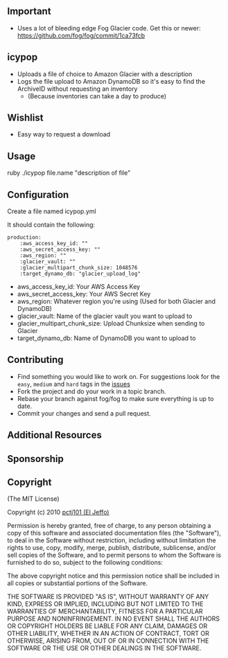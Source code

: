 ## Important

* Uses a lot of bleeding edge Fog Glacier code.  Get this or newer: https://github.com/fog/fog/commit/1ca73fcb

## icypop

* Uploads a file of choice to Amazon Glacier with a description
* Logs the file upload to Amazon DynamoDB so it's easy to find the ArchiveID without requesting an inventory
    * (Because inventories can take a day to produce)


## Wishlist

* Easy way to request a download

## Usage

ruby ./icypop file.name "description of file"


## Configuration

Create a file named icypop.yml

It should contain the following:

    production:
        :aws_access_key_id: ""
        :aws_secret_access_key: ""  
        :aws_region: ""
        :glacier_vault: ""
        :glacier_multipart_chunk_size: 1048576
        :target_dynamo_db: "glacier_upload_log"


* aws_access_key_id: Your AWS Access Key
* aws_secret_access_key: Your AWS Secret Key
* aws_region: Whatever region you're using (Used for both Glacier and DynamoDB)
* glacier_vault: Name of the glacier vault you want to upload to
* glacier_multipart_chunk_size: Upload Chunksize when sending to Glacier
* target_dynamo_db: Name of DynamoDB you want to upload to



## Contributing

* Find something you would like to work on. For suggestions look for the `easy`, `medium` and `hard` tags in the [issues](https://github.com/pctj101/icypop/issues)
* Fork the project and do your work in a topic branch.
* Rebase your branch against fog/fog to make sure everything is up to date.
* Commit your changes and send a pull request.

## Additional Resources

## Sponsorship

## Copyright

(The MIT License)

Copyright (c) 2010 [pctj101 (El Jeffo)](http://github.com/pctj101)

Permission is hereby granted, free of charge, to any person obtaining
a copy of this software and associated documentation files (the
"Software"), to deal in the Software without restriction, including
without limitation the rights to use, copy, modify, merge, publish,
distribute, sublicense, and/or sell copies of the Software, and to
permit persons to whom the Software is furnished to do so, subject to
the following conditions:

The above copyright notice and this permission notice shall be
included in all copies or substantial portions of the Software.

THE SOFTWARE IS PROVIDED "AS IS", WITHOUT WARRANTY OF ANY KIND,
EXPRESS OR IMPLIED, INCLUDING BUT NOT LIMITED TO THE WARRANTIES OF
MERCHANTABILITY, FITNESS FOR A PARTICULAR PURPOSE AND
NONINFRINGEMENT. IN NO EVENT SHALL THE AUTHORS OR COPYRIGHT HOLDERS BE
LIABLE FOR ANY CLAIM, DAMAGES OR OTHER LIABILITY, WHETHER IN AN ACTION
OF CONTRACT, TORT OR OTHERWISE, ARISING FROM, OUT OF OR IN CONNECTION
WITH THE SOFTWARE OR THE USE OR OTHER DEALINGS IN THE SOFTWARE.
